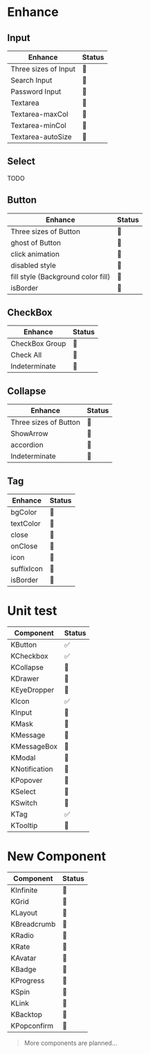 # Enhance

## Input

| Enhance              | Status |
| -------------------- | ------ |
| Three sizes of Input | 🚧     |
| Search Input         | 🚧     |
| Password Input       | 🚧     |
| Textarea             | 🚧     |
| Textarea-maxCol      | 🚧     |
| Textarea-minCol      | 🚧     |
| Textarea-autoSize    | 🚧     |

## Select

TODO

## Button

| Enhance                            | Status |
| ---------------------------------- | ------ |
| Three sizes of Button              | 🚧     |
| ghost of Button                    | 🚧     |
| click animation                    | 🚧     |
| disabled style                     | 🚧     |
| fill style (Background color fill) | 🚧     |
| isBorder                           | 🚧     |

## CheckBox

| Enhance        | Status |
| -------------- | ------ |
| CheckBox Group | 🚧     |
| Check All      | 🚧     |
| Indeterminate  | 🚧     |

## Collapse

| Enhance               | Status |
| --------------------- | ------ |
| Three sizes of Button | 🚧     |
| ShowArrow             | 🚧     |
| accordion             | 🚧     |
| Indeterminate         | 🚧     |

## Tag

| Enhance    | Status |
| ---------- | ------ |
| bgColor    | 🚧     |
| textColor  | 🚧     |
| close      | 🚧     |
| onClose    | 🚧     |
| icon       | 🚧     |
| suffixIcon | 🚧     |
| isBorder   | 🚧     |

# Unit test

| Component     | Status |
| ------------- | ------ |
| KButton       | ✅     |
| KCheckbox     | ✅     |
| KCollapse     | 🚧     |
| KDrawer       | 🚧     |
| KEyeDropper   | 🚧     |
| KIcon         | ✅     |
| KInput        | 🚧     |
| KMask         | 🚧     |
| KMessage      | 🚧     |
| KMessageBox   | 🚧     |
| KModal        | 🚧     |
| KNotification | 🚧     |
| KPopover      | 🚧     |
| KSelect       | 🚧     |
| KSwitch       | 🚧     |
| KTag          | ✅     |
| KTooltip      | 🚧     |

# New Component

| Component   | Status |
| ----------- | ------ |
| KInfinite   | 🚧     |
| KGrid       | 🚧     |
| KLayout     | 🚧     |
| KBreadcrumb | 🚧     |
| KRadio      | 🚧     |
| KRate       | 🚧     |
| KAvatar     | 🚧     |
| KBadge      | 🚧     |
| KProgress   | 🚧     |
| KSpin       | 🚧     |
| KLink       | 🚧     |
| KBacktop    | 🚧     |
| KPopconfirm | 🚧     |

> More components are planned...
